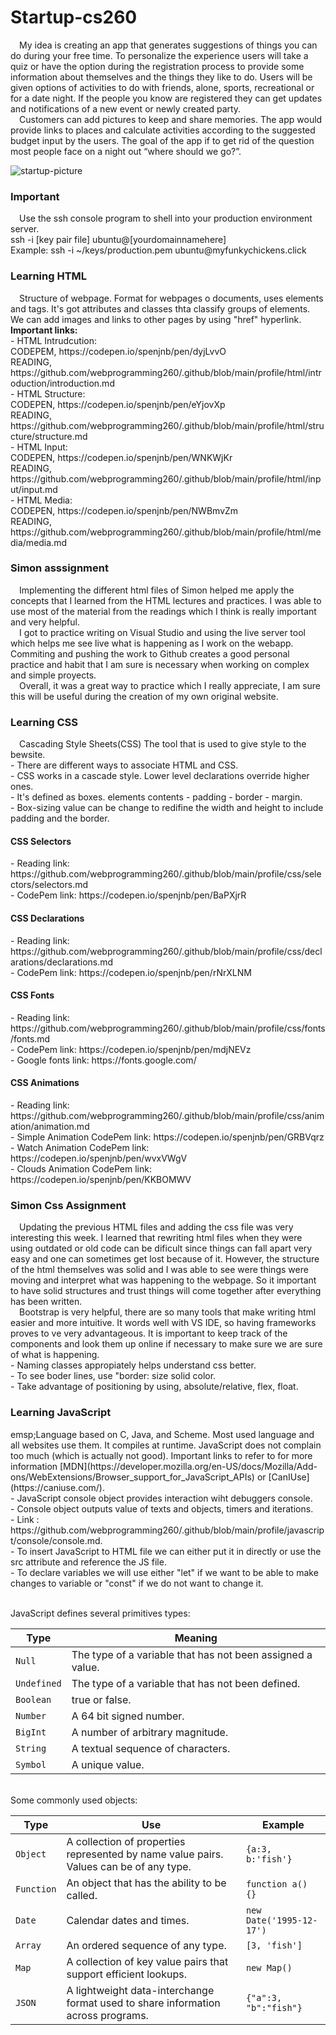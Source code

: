 # Startup-cs260
&emsp;My idea is creating an app that generates suggestions of things you can do during your free time. To personalize the experience users will take a quiz or have the option during the registration process to provide some information about themselves and the things they like to do. Users will be given options of activities to do with friends, alone, sports, recreational or for a date night. If the people you know are registered they can get updates and notifications of a new event or newly created party.<br/>&emsp;Customers can add pictures to keep and share memories. The app would provide links to places and calculate activities according to the suggested budget input by the users. The goal of the app if to get rid of the question most people face on a night out “where should we go?”.

![startup-picture](https://user-images.githubusercontent.com/98859625/214980690-1ae8191f-cca8-4a68-94c7-f995d7862862.PNG)

<h3>Important</h3>
&emsp;Use the ssh console program to shell into your production environment server. <br/>
ssh -i [key pair file] ubuntu@[yourdomainnamehere] <br/>
Example: ssh -i ~/keys/production.pem ubuntu@myfunkychickens.click <br/>

<h3>Learning HTML</h3>
&emsp;Structure of webpage. Format for webpages o documents, uses elements and tags. It's got attributes and classes thta classify groups of elements. We can add images and links to other pages by using "href" hyperlink. <br/>
<b>Important links:</b><br/>
- HTML Intrudcution: 
   <br/>CODEPEM, https://codepen.io/spenjnb/pen/dyjLvvO
   <br/>READING, https://github.com/webprogramming260/.github/blob/main/profile/html/introduction/introduction.md
   <br/>
- HTML Structure: 
   <br/>CODEPEN, https://codepen.io/spenjnb/pen/eYjovXp
   <br/>READING, https://github.com/webprogramming260/.github/blob/main/profile/html/structure/structure.md
   <br/>
- HTML Input:
   <br/>CODEPEN, https://codepen.io/spenjnb/pen/WNKWjKr
   <br/>READING, https://github.com/webprogramming260/.github/blob/main/profile/html/input/input.md
   <br/>
- HTML Media:
  <br/>CODEPEN, https://codepen.io/spenjnb/pen/NWBmvZm
  <br/>READING, https://github.com/webprogramming260/.github/blob/main/profile/html/media/media.md
  <br/>
  
<h3>Simon asssignment</h3>
&emsp;Implementing the different html files of Simon helped me apply the concepts that I learned from the HTML lectures and practices. I was able to use most of the material from the readings which I think is really important and very helpful.<br/>&emsp;I got to practice writing on Visual Studio and using the live server tool which helps me see live what is happening as I work on the webapp. Commiting and pushing the work to Github creates a good personal practice and habit that I am sure is necessary when working on complex and simple proyects.<br/>&emsp;Overall, it was a great way to practice which I really appreciate, I am sure this will be useful during the creation of my own original website.
<br/>
<h3>Learning CSS</h3>
&emsp;Cascading Style Sheets(CSS) The tool that is used to give style to the bewsite.
<br/>
- There are different ways to associate HTML and CSS.<br/>
- CSS works in a cascade style. Lower level declarations override higher ones.<br/>
- It's defined as boxes. elements contents - padding - border - margin.<br/>
- Box-sizing value can be change to redifine the width and height to include padding and the border.<br/>
<h4>CSS Selectors</h3>
- Reading link: https://github.com/webprogramming260/.github/blob/main/profile/css/selectors/selectors.md<br/>
- CodePem link: https://codepen.io/spenjnb/pen/BaPXjrR<br/>
<h4>CSS Declarations</h4>
- Reading link: https://github.com/webprogramming260/.github/blob/main/profile/css/declarations/declarations.md<br/>
- CodePem link: https://codepen.io/spenjnb/pen/rNrXLNM<br/>
<h4>CSS Fonts</h4>
- Reading link: https://github.com/webprogramming260/.github/blob/main/profile/css/fonts/fonts.md<br/>
- CodePem link: https://codepen.io/spenjnb/pen/mdjNEVz<br/>
- Google fonts link: https://fonts.google.com/<br/>
<h4>CSS Animations</h4>
- Reading link: https://github.com/webprogramming260/.github/blob/main/profile/css/animation/animation.md<br/>
- Simple Animation CodePem link: https://codepen.io/spenjnb/pen/GRBVqrz<br/>
- Watch Animation CodePem link: https://codepen.io/spenjnb/pen/wvxVWgV<br/>
- Clouds Animation CodePem link: https://codepen.io/spenjnb/pen/KKBOMWV<br/>

<h3>Simon Css Assignment</h3>
&emsp;Updating the previous HTML files and adding the css file was very interesting this week. I learned that rewriting html files when they were using outdated or old code can be dificult since things can fall apart very easy and one can sometimes get lost because of it. However, the structure of the html themselves was solid and I was able to see were things were moving and interpret what was happening to the webpage. So it important to have solid structures and trust things will come together after everything has been written.<br/>
&emsp;Bootstrap is very helpful, there are so many tools that make writing html easier and more intuitive. It words well with VS IDE, so having frameworks proves to ve very advantageous. It is important to keep track of the components and look them up online if necessary to make sure we are sure of what is happening.<br/>
- Naming classes appropiately helps understand css better. <br/>
- To see boder lines, use "border: size solid color. <br/>
- Take advantage of positioning by using, absolute/relative, flex, float. <br/>
<h3>Learning JavaScript</h3>
emsp;Language based on C, Java, and Scheme. Most used language and all websites use them. It compiles at runtime. JavaScript does not complain too much (which is actually not good). Important links to refer to for more information [MDN](https://developer.mozilla.org/en-US/docs/Mozilla/Add-ons/WebExtensions/Browser_support_for_JavaScript_APIs) or [CanIUse](https://caniuse.com/). <br/>
- JavaScript console object provides interaction wiht debuggers console. <br/>
- Console object outputs value of texts and objects, timers and iterations. <br/>
- Link : https://github.com/webprogramming260/.github/blob/main/profile/javascript/console/console.md. <br/>
- To insert JavaScript to HTML file we can either put it in directly or use the src attribute and reference the JS file. <br/>
- To declare variables we will use either "let" if we want to be able to make changes to variable or "const" if we do not want to change it. <br/> <br/>

JavaScript defines several primitives types:

| Type        | Meaning                                                    |
| ----------- | ---------------------------------------------------------- |
| `Null`      | The type of a variable that has not been assigned a value. |
| `Undefined` | The type of a variable that has not been defined.          |
| `Boolean`   | true or false.                                             |
| `Number`    | A 64 bit signed number.                                    |
| `BigInt`    | A number of arbitrary magnitude.                           |
| `String`    | A textual sequence of characters.                          |
| `Symbol`    | A unique value.                                            |

<br/>
Some commonly used objects:

| Type       | Use                                                                                    | Example                  |
| ---------- | -------------------------------------------------------------------------------------- | ------------------------ |
| `Object`   | A collection of properties represented by name value pairs. Values can be of any type. | `{a:3, b:'fish'}`        |
| `Function` | An object that has the ability to be called.                                           | `function a() {}`        |
| `Date`     | Calendar dates and times.                                                              | `new Date('1995-12-17')` |
| `Array`    | An ordered sequence of any type.                                                       | `[3, 'fish']`            |
| `Map`      | A collection of key value pairs that support efficient lookups.                        | `new Map()`              |
| `JSON`     | A lightweight data-interchange format used to share information across programs.       | `{"a":3, "b":"fish"}`    |

